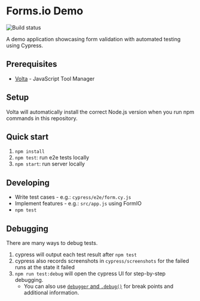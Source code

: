 # Forms.io Demo

![Build status](https://github.com/github/docs/actions/workflows/main.yml/badge.svg?branch=feature-1)

A demo application showcasing form validation with automated testing using Cypress.

## Prerequisites

- [Volta](https://volta.sh/) - JavaScript Tool Manager

## Setup

Volta will automatically install the correct Node.js version when you run npm commands in this repository.

## Quick start

1. `npm install`
2. `npm test`: run e2e tests locally
3. `npm start`: run server locally

## Developing

- Write test cases - e.g.: `cypress/e2e/form.cy.js`
- Implement features - e.g.: `src/app.js` using FormIO
- `npm test`

## Debugging

There are many ways to debug tests.

1. cypress will output each test result after `npm test`
2. cypress also records screenshots in `cypress/screenshots` for the failed runs at the state it failed
3. `npm run test:debug` will open the cypress UI for step-by-step debugging.
   - You can also use [`debugger` and `.debug()`](https://docs.cypress.io/app/guides/debugging) for break points and additional information.
